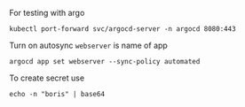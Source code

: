 For testing with argo

```
kubectl port-forward svc/argocd-server -n argocd 8080:443  
```

Turn on autosync `webserver` is name of app
```
argocd app set webserver --sync-policy automated
```

To create secret use
```
echo -n "boris" | base64     
```